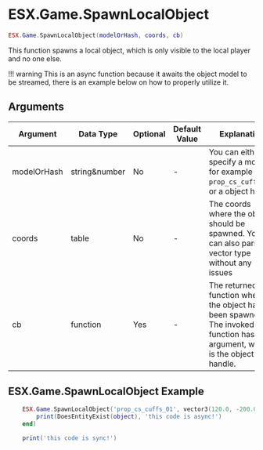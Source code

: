 # ESX.Game.SpawnLocalObject

```lua
ESX.Game.SpawnLocalObject(modelOrHash, coords, cb)
```

This function spawns a local object, which is only visible to the local player and no one else.

!!! warning
      This is an async function because it awaits the object model to be streamed, there is an example below on how to properly utilize it.

## Arguments

| Argument    | Data Type     | Optional | Default Value | Explanation                                                                                                                |
|-------------|---------------|----------|---------------|----------------------------------------------------------------------------------------------------------------------------|
| modelOrHash | string&number | No       | -             | You can either specify a model, for example `prop_cs_cuffs_01`, or a object hash                                           |
| coords      | table         | No       | -             | The coords where the object should be spawned. You can also parse an vector type without any issues                        |
| cb          | function      | Yes      | -             | The returned function when the object has been spawned. The invoked function has one argument, which is the object handle. |

## ESX.Game.SpawnLocalObject Example

```lua
	ESX.Game.SpawnLocalObject('prop_cs_cuffs_01', vector3(120.0, -200.0, 30.0), function(object)
		print(DoesEntityExist(object), 'this code is async!')
	end)

	print('this code is sync!')
```
